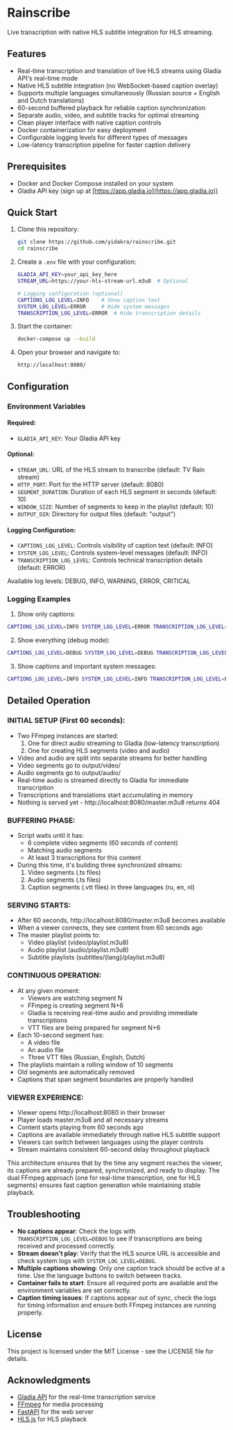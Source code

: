 # Rainscribe

Live transcription with native HLS subtitle integration for HLS streaming.

## Features

- Real-time transcription and translation of live HLS streams using Gladia API's real-time mode
- Native HLS subtitle integration (no WebSocket-based caption overlay)
- Supports multiple languages simultaneously (Russian source + English and Dutch translations)
- 60-second buffered playback for reliable caption synchronization
- Separate audio, video, and subtitle tracks for optimal streaming
- Clean player interface with native caption controls
- Docker containerization for easy deployment
- Configurable logging levels for different types of messages
- Low-latency transcription pipeline for faster caption delivery

## Prerequisites

- Docker and Docker Compose installed on your system
- Gladia API key (sign up at [https://app.gladia.io](https://app.gladia.io))

## Quick Start

1. Clone this repository:
   ```bash
   git clone https://github.com/yidakra/rainscribe.git
   cd rainscribe
   ```

2. Create a `.env` file with your configuration:
   ```bash
   GLADIA_API_KEY=your_api_key_here
   STREAM_URL=https://your-hls-stream-url.m3u8  # Optional
   
   # Logging configuration (optional)
   CAPTIONS_LOG_LEVEL=INFO    # Show caption text
   SYSTEM_LOG_LEVEL=ERROR     # Hide system messages
   TRANSCRIPTION_LOG_LEVEL=ERROR  # Hide transcription details
   ```

3. Start the container:
   ```bash
   docker-compose up --build
   ```

4. Open your browser and navigate to:
   ```
   http://localhost:8080/
   ```

## Configuration

### Environment Variables

#### Required:
- `GLADIA_API_KEY`: Your Gladia API key

#### Optional:
- `STREAM_URL`: URL of the HLS stream to transcribe (default: TV Rain stream)
- `HTTP_PORT`: Port for the HTTP server (default: 8080)
- `SEGMENT_DURATION`: Duration of each HLS segment in seconds (default: 10)
- `WINDOW_SIZE`: Number of segments to keep in the playlist (default: 10)
- `OUTPUT_DIR`: Directory for output files (default: "output")

#### Logging Configuration:
- `CAPTIONS_LOG_LEVEL`: Controls visibility of caption text (default: INFO)
- `SYSTEM_LOG_LEVEL`: Controls system-level messages (default: INFO)
- `TRANSCRIPTION_LOG_LEVEL`: Controls technical transcription details (default: ERROR)

Available log levels: DEBUG, INFO, WARNING, ERROR, CRITICAL

### Logging Examples

1. Show only captions:
```bash
CAPTIONS_LOG_LEVEL=INFO SYSTEM_LOG_LEVEL=ERROR TRANSCRIPTION_LOG_LEVEL=ERROR docker-compose up --build
```

2. Show everything (debug mode):
```bash
CAPTIONS_LOG_LEVEL=DEBUG SYSTEM_LOG_LEVEL=DEBUG TRANSCRIPTION_LOG_LEVEL=DEBUG docker-compose up --build
```

3. Show captions and important system messages:
```bash
CAPTIONS_LOG_LEVEL=INFO SYSTEM_LOG_LEVEL=INFO TRANSCRIPTION_LOG_LEVEL=ERROR docker-compose up --build
```

## Detailed Operation

### INITIAL SETUP (First 60 seconds):
- Two FFmpeg instances are started:
  1. One for direct audio streaming to Gladia (low-latency transcription)
  2. One for creating HLS segments (video and audio)
- Video and audio are split into separate streams for better handling
- Video segments go to output/video/
- Audio segments go to output/audio/
- Real-time audio is streamed directly to Gladia for immediate transcription
- Transcriptions and translations start accumulating in memory
- Nothing is served yet - http://localhost:8080/master.m3u8 returns 404

### BUFFERING PHASE:
- Script waits until it has:
  - 6 complete video segments (60 seconds of content)
  - Matching audio segments
  - At least 3 transcriptions for this content
- During this time, it's building three synchronized streams:
  1. Video segments (.ts files)
  2. Audio segments (.ts files)
  3. Caption segments (.vtt files) in three languages (ru, en, nl)

### SERVING STARTS:
- After 60 seconds, http://localhost:8080/master.m3u8 becomes available
- When a viewer connects, they see content from 60 seconds ago
- The master playlist points to:
  - Video playlist (video/playlist.m3u8)
  - Audio playlist (audio/playlist.m3u8)
  - Subtitle playlists (subtitles/{lang}/playlist.m3u8)

### CONTINUOUS OPERATION:
- At any given moment:
  - Viewers are watching segment N
  - FFmpeg is creating segment N+6
  - Gladia is receiving real-time audio and providing immediate transcriptions
  - VTT files are being prepared for segment N+6
- Each 10-second segment has:
  - A video file
  - An audio file
  - Three VTT files (Russian, English, Dutch)
- The playlists maintain a rolling window of 10 segments
- Old segments are automatically removed
- Captions that span segment boundaries are properly handled

### VIEWER EXPERIENCE:
- Viewer opens http://localhost:8080 in their browser
- Player loads master.m3u8 and all necessary streams
- Content starts playing from 60 seconds ago
- Captions are available immediately through native HLS subtitle support
- Viewers can switch between languages using the player controls
- Stream maintains consistent 60-second delay throughout playback

This architecture ensures that by the time any segment reaches the viewer, its captions are already prepared, synchronized, and ready to display. The dual FFmpeg approach (one for real-time transcription, one for HLS segments) ensures fast caption generation while maintaining stable playback.

## Troubleshooting

- **No captions appear**: Check the logs with `TRANSCRIPTION_LOG_LEVEL=DEBUG` to see if transcriptions are being received and processed correctly.
- **Stream doesn't play**: Verify that the HLS source URL is accessible and check system logs with `SYSTEM_LOG_LEVEL=DEBUG`.
- **Multiple captions showing**: Only one caption track should be active at a time. Use the language buttons to switch between tracks.
- **Container fails to start**: Ensure all required ports are available and the environment variables are set correctly.
- **Caption timing issues**: If captions appear out of sync, check the logs for timing information and ensure both FFmpeg instances are running properly.

## License

This project is licensed under the MIT License - see the LICENSE file for details.

## Acknowledgments

- [Gladia API](https://gladia.io/) for the real-time transcription service
- [FFmpeg](https://ffmpeg.org/) for media processing
- [FastAPI](https://fastapi.tiangolo.com/) for the web server
- [HLS.js](https://github.com/video-dev/hls.js/) for HLS playback